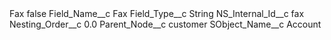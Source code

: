 <?xml version="1.0" encoding="UTF-8"?>
<CustomMetadata xmlns="http://soap.sforce.com/2006/04/metadata" xmlns:xsi="http://www.w3.org/2001/XMLSchema-instance" xmlns:xsd="http://www.w3.org/2001/XMLSchema">
    <label>Fax</label>
    <protected>false</protected>
    <values>
        <field>Field_Name__c</field>
        <value xsi:type="xsd:string">Fax</value>
    </values>
    <values>
        <field>Field_Type__c</field>
        <value xsi:type="xsd:string">String</value>
    </values>
    <values>
        <field>NS_Internal_Id__c</field>
        <value xsi:type="xsd:string">fax</value>
    </values>
    <values>
        <field>Nesting_Order__c</field>
        <value xsi:type="xsd:double">0.0</value>
    </values>
    <values>
        <field>Parent_Node__c</field>
        <value xsi:type="xsd:string">customer</value>
    </values>
    <values>
        <field>SObject_Name__c</field>
        <value xsi:type="xsd:string">Account</value>
    </values>
</CustomMetadata>

